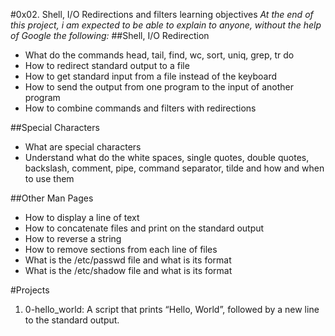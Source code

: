 #0x02. Shell, I/O Redirections and filters learning objectives
*At the end of this project, i am expected to be able to explain to anyone, without the help of Google the following:*
##Shell, I/O Redirection
- What do the commands head, tail, find, wc, sort, uniq, grep, tr do
- How to redirect standard output to a file
- How to get standard input from a file instead of the keyboard
- How to send the output from one program to the input of another program
- How to combine commands and filters with redirections

##Special Characters
- What are special characters
- Understand what do the white spaces, single quotes, double quotes, backslash, comment, pipe, command separator, tilde and how and when to use them

##Other Man Pages
- How to display a line of text
- How to concatenate files and print on the standard output
- How to reverse a string
- How to remove sections from each line of files
- What is the /etc/passwd file and what is its format
- What is the /etc/shadow file and what is its format

#Projects
1. 0-hello_world: A script that prints “Hello, World”, followed by a new line to the standard output.
